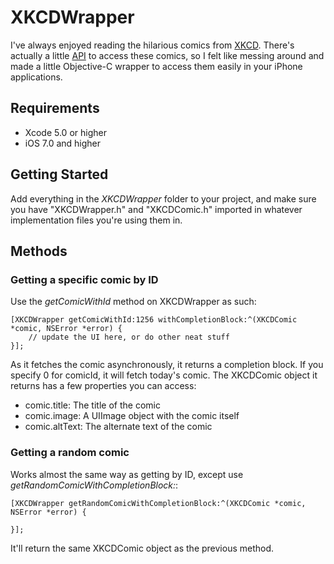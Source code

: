 # XKCDWrapper

I've always enjoyed reading the hilarious comics from [XKCD](http://xkcd.com/). There's actually a little [API](http://xkcd.com/json.html) to access these comics, so I felt like messing around and made a little Objective-C wrapper to access them easily in your iPhone applications. 

## Requirements
* Xcode 5.0 or higher
* iOS 7.0 and higher

## Getting Started
Add everything in the *XKCDWrapper* folder to your project, and make sure you have "XKCDWrapper.h" and "XKCDComic.h" imported in whatever implementation files you're using them in. 

## Methods

### Getting a specific comic by ID
Use the *getComicWithId* method on XKCDWrapper as such:

	[XKCDWrapper getComicWithId:1256 withCompletionBlock:^(XKCDComic *comic, NSError *error) {
        // update the UI here, or do other neat stuff
    }];
    
As it fetches the comic asynchronously, it returns a completion block. If you specify 0 for comicId, it will fetch today's comic. The XKCDComic object it returns has a few properties you can access:

* comic.title: The title of the comic
* comic.image: A UIImage object with the comic itself
* comic.altText: The alternate text of the comic

### Getting a random comic
Works almost the same way as getting by ID, except use *getRandomComicWithCompletionBlock:*:

	[XKCDWrapper getRandomComicWithCompletionBlock:^(XKCDComic *comic, NSError *error) {
        
    }];
    
It'll return the same XKCDComic object as the previous method.  

